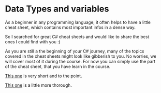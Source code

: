 # Data Types and variables

As a beginner in any programming language, it often helps to have a little cheat sheet, which contains most important infos in a dense way.

So I searched for great C# cheat sheets and would like to share the best ones I could find with you :)

As you are still a the beginning of your C# journey, many of the topics covered in the cheat sheets might look like gibberish to you. No worries, we will cover most of it during the course.
For now you can simply use the part of the cheat sheet, that you have learn in the course.

[This one](https://cheatography.com/laurence/cheat-sheets/c/) is very short and to the point.

[This one](https://www.thecodingguys.net/resources/cs-cheat-sheet.pdf) is a little more thorough.
